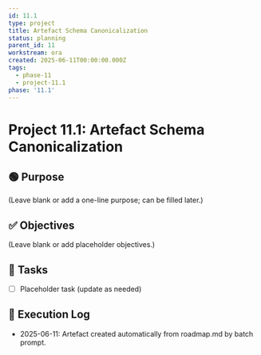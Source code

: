 ```yaml
---
id: 11.1
type: project
title: Artefact Schema Canonicalization
status: planning
parent_id: 11
workstream: ora
created: 2025-06-11T00:00:00.000Z
tags:
  - phase-11
  - project-11.1
phase: '11.1'
---
```


# Project 11.1: Artefact Schema Canonicalization

## 🟢 Purpose

(Leave blank or add a one-line purpose; can be filled later.)

## ✅ Objectives

(Leave blank or add placeholder objectives.)

## 🔨 Tasks

- [ ] Placeholder task (update as needed)

## 🧾 Execution Log

- 2025-06-11: Artefact created automatically from roadmap.md by batch prompt.
